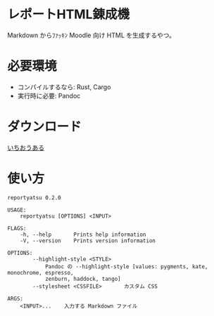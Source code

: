 # レポートHTML錬成機
Markdown からﾌｧｯｷﾝ Moodle 向け HTML を生成するやつ。

# 必要環境
* コンパイルするなら: Rust, Cargo
* 実行時に必要: Pandoc

# ダウンロード
[いちおうある](https://github.com/azyobuzin/reportyatsu/releases/tag/v0.2.0)

# 使い方
```
reportyatsu 0.2.0

USAGE:
    reportyatsu [OPTIONS] <INPUT>

FLAGS:
    -h, --help       Prints help information
    -V, --version    Prints version information

OPTIONS:
        --highlight-style <STYLE>
            Pandoc の --highlight-style [values: pygments, kate, monochrome, espresso,
            zenburn, haddock, tango]
        --stylesheet <CSSFILE>       カスタム CSS

ARGS:
    <INPUT>...    入力する Markdown ファイル
```

